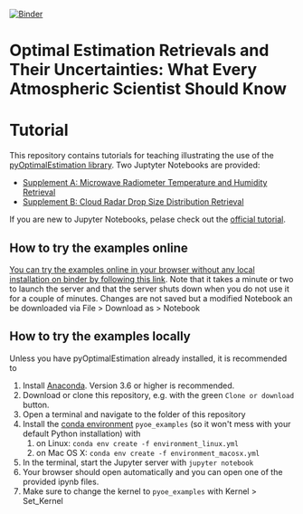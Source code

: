 [![Binder](https://mybinder.org/badge_logo.svg)](https://mybinder.org/v2/gh/maahn/pyOptimalEstimation_tutorial/master?filepath=Index.ipynb)

# Optimal Estimation Retrievals and Their Uncertainties: What Every Atmospheric Scientist Should Know 
# Tutorial

This repository contains tutorials for teaching illustrating the use of the [pyOptimalEstimation library](https://github.com/maahn/pyOptimalEstimation). Two Juptyter Notebooks are provided:

* [Supplement A: Microwave Radiometer Temperature and Humidity Retrieval ](Supplement%20A%20-%20MWR%20retrieval.ipynb)
* [Supplement B: Cloud Radar Drop Size Distribution Retrieval ](Supplement%20B%20-%20DSD%20retrieval.ipynb)

If you are new to Jupyter Notebooks, pelase check out the [official tutorial](https://mybinder.org/v2/gh/ipython/ipython-in-depth/master?filepath=binder/Index.ipynb).


## How to try the examples online
[You can try the examples online in your browser without any local installation on binder by following this link](https://mybinder.org/v2/gh/maahn/pyOptimalEstimation_tutorial/master?filepath=Index.ipynb). Note that it takes a minute or two to launch the server and that the server shuts down when you do not use it for a couple of minutes. Changes are not saved but a modified Notebook an be downloaded via File > Download as > Notebook

## How to try the examples locally
Unless you have pyOptimalEstimation already installed, it is recommended to 

1. Install [Anaconda](https://www.anaconda.com/distribution/#download-section). Version 3.6 or higher is recommended.
2. Download or clone this repository, e.g. with the green `Clone or download` button. 
3. Open a terminal and navigate to the folder of this repository
4. Install the [conda environment](https://docs.conda.io/projects/conda/en/latest/user-guide/tasks/manage-environments.html) `pyoe_examples` (so it won't mess with your default Python installation) with 
    1. on Linux: `conda env create -f environment_linux.yml`
    2. on Mac OS X: `conda env create -f environment_macosx.yml`
5. In the terminal, start the Jupyter server with `jupyter notebook` 
6. Your browser should open automatically and you can open one of the provided ipynb files.
7. Make sure to change the kernel to `pyoe_examples` with Kernel > Set_Kernel





